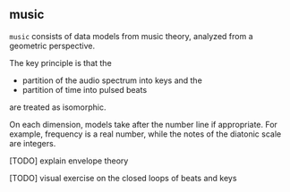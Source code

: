 ## music

`music` consists of data models from music theory, analyzed from a geometric perspective.

The key principle is that the

* partition of the audio spectrum into keys and the
* partition of time into pulsed beats 

are treated as isomorphic.

On each dimension, models take after the number line if appropriate. For example, frequency is a real number, while the notes of the diatonic scale are integers.



[TODO] explain envelope theory

[TODO] visual exercise on the closed loops of beats and keys

